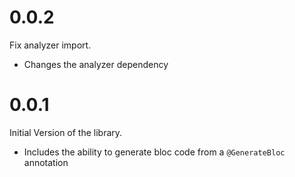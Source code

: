 # 0.0.2

Fix analyzer import.

- Changes the analyzer dependency

# 0.0.1

Initial Version of the library.

- Includes the ability to generate bloc code from a `@GenerateBloc` annotation